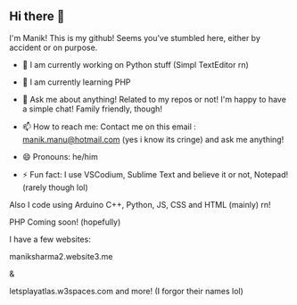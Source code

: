 ## Hi there 👋

I'm Manik! This is my github! Seems you've stumbled here, either by accident or on purpose.

- 🔭 I am currently working on Python stuff (Simpl TextEditor rn)

- 🌱 I am currently learning PHP

- 💬 Ask me about anything! Related to my repos or not! I'm happy to have a simple chat! Family friendly, though!

- 📫 How to reach me: Contact me on this email : manik.manu@hotmail.com (yes i know its cringe) and ask me anything!

- 😄 Pronouns: he/him

- ⚡ Fun fact: I use VSCodium, Sublime Text and believe it or not, Notepad! (rarely though lol)

Also I code using Arduino C++, Python, JS, CSS and HTML (mainly) rn!

PHP Coming soon! (hopefully)

I have a few websites:

maniksharma2.website3.me 

&

letsplayatlas.w3spaces.com
and more! (I forgor their names lol)
